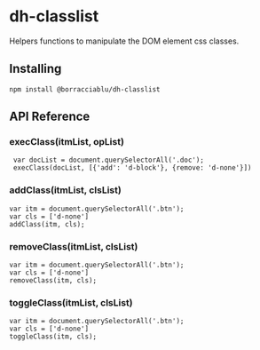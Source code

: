 # dh-classlist

Helpers functions to manipulate the DOM element css classes.

## Installing

`npm install @borracciablu/dh-classlist`

## API Reference

### execClass(itmList, opList) 

```
 var docList = document.querySelectorAll('.doc');
 execClass(docList, [{'add': 'd-block'}, {remove: 'd-none'}])
```

### addClass(itmList, clsList)
```
var itm = document.querySelectorAll('.btn');
var cls = ['d-none']
addClass(itm, cls);
 ```

### removeClass(itmList, clsList)
```
var itm = document.querySelectorAll('.btn');
var cls = ['d-none']
removeClass(itm, cls);
 ```

### toggleClass(itmList, clsList)
```
var itm = document.querySelectorAll('.btn');
var cls = ['d-none']
toggleClass(itm, cls);
```